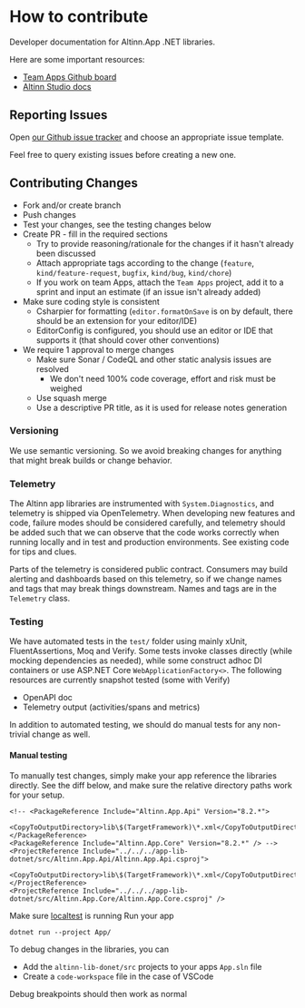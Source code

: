 # How to contribute

Developer documentation for Altinn.App .NET libraries.

Here are some important resources:

  * [Team Apps Github board](https://github.com/orgs/Altinn/projects/39/views/2)
  * [Altinn Studio docs](https://docs.altinn.studio/)

## Reporting Issues

Open [our Github issue tracker](https://github.com/Altinn/app-lib-dotnet/issues/new/choose)
and choose an appropriate issue template.

Feel free to query existing issues before creating a new one.

## Contributing Changes

* Fork and/or create branch
* Push changes
* Test your changes, see the testing changes below
* Create PR - fill in the required sections
  * Try to provide reasoning/rationale for the changes if it hasn't already been discussed
  * Attach appropriate tags according to the change (`feature`, `kind/feature-request`, `bugfix`, `kind/bug`, `kind/chore`)
  * If you work on team Apps, attach the `Team Apps` project, add it to a sprint and input an estimate (if an issue isn't already added)
* Make sure coding style is consistent
  * Csharpier for formatting (`editor.formatOnSave` is on by default, there should be an extension for your editor/IDE)
  * EditorConfig is configured, you should use an editor or IDE that supports it (that should cover other conventions)
* We require 1 approval to merge changes
  * Make sure Sonar / CodeQL and other static analysis issues are resolved
    * We don't need 100% code coverage, effort and risk must be weighed
  * Use squash merge
  * Use a descriptive PR title, as it is used for release notes generation

### Versioning

We use semantic versioning. So we avoid breaking changes for anything that might break builds or change behavior.

### Telemetry

The Altinn app libraries are instrumented with `System.Diagnostics`, and telemetry is shipped via OpenTelemetry.
When developing new features and code, failure modes should be considered carefully, and telemetry should be added
such that we can observe that the code works correctly when running locally and in test and production environments.
See existing code for tips and clues.

Parts of the telemetry is considered public contract.
Consumers may build alerting and dashboards based on this telemetry, so if we change names and tags
that may break things downstream. Names and tags are in the `Telemetry` class.

### Testing

We have automated tests in the `test/` folder using mainly xUnit, FluentAssertions, Moq and Verify.
Some tests invoke classes directly (while mocking dependencies as needed),
while some construct adhoc DI containers or use ASP.NET Core `WebApplicationFactory<>`.
The following resources are currently snapshot tested (some with Verify)

* OpenAPI doc
* Telemetry output (activities/spans and metrics)

In addition to automated testing, we should do manual tests for any non-trivial change as well.

#### Manual testing

To manually test changes, simply make your app reference the libraries directly. See the diff below,
and make sure the relative directory paths work for your setup.

```csproj
<!-- <PackageReference Include="Altinn.App.Api" Version="8.2.*">
    <CopyToOutputDirectory>lib\$(TargetFramework)\*.xml</CopyToOutputDirectory>
</PackageReference>
<PackageReference Include="Altinn.App.Core" Version="8.2.*" /> -->
<ProjectReference Include="../../../app-lib-dotnet/src/Altinn.App.Api/Altinn.App.Api.csproj">
    <CopyToOutputDirectory>lib\$(TargetFramework)\*.xml</CopyToOutputDirectory>
</ProjectReference>
<ProjectReference Include="../../../app-lib-dotnet/src/Altinn.App.Core/Altinn.App.Core.csproj" />
```

Make sure [localtest](https://github.com/Altinn/app-localtest) is running
Run your app

```shell
dotnet run --project App/
```

To debug changes in the libraries, you can

* Add the `altinn-lib-donet/src` projects to your apps `App.sln` file
* Create a `code-workspace` file in the case of VSCode

Debug breakpoints should then work as normal

